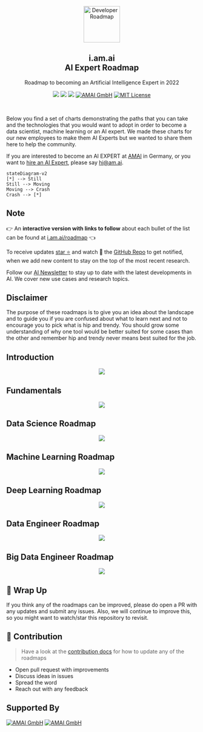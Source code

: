 <p align="center">
  <a href="https://github.com/AMAI-GmbH/AI-Expert-Roadmap">
    <img src="https://uploads-ssl.webflow.com/58e6a2b25c28230d367487ad/5c32232ecb585fcc5c4645e1_icon_machine-learning.svg" alt="Developer Roadmap" width="96" height="96">
  </a>
  <h2 align="center">i.am.ai<br>AI Expert Roadmap</h2>
  <p align="center">Roadmap to becoming an Artificial Intelligence Expert in 2022</p>
  <p align="center">
      <a href="https://twitter.com/home?status=https://i.am.ai/roadmap Roadmap to becoming an Artificial Intelligence Expert in 2022" target="_blank"><img src="https://img.shields.io/badge/tweet-blue.svg?logo=twitter&logoColor=white" style="display: inherit;"/></a>
      <a href="https://www.linkedin.com/shareArticle?mini=true&url=https://i.am.ai/roadmap&title=&summary=Roadmap to becoming an Artificial Intelligence Expert in 2022&source=" target="_blank"><img src="https://img.shields.io/badge/post-blue.svg?logo=linkedin&logoColor=white" style="display: inherit;"/></a>
      <a href="https://github.com/AMAI-GmbH/AI-Expert-Roadmap"><img src="https://img.shields.io/badge/Roadmap-2022-yellowgreen.svg" style="display: inherit;"/></a>
      <a href="https://am.ai?utm_source=GitHub&utm_medium=Referral&utm_campaign=AI+Expert+Roadmap+Badge" target="_blank"><img alt="AMAI GmbH" src="https://img.shields.io/badge/Author-AMAI GmbH-blue.svg" style="display: inherit;"/></a>
<a href="https://opensource.org/licenses/MIT/" target="_blank"><img alt="MIT License" src="https://img.shields.io/badge/License-MIT-blue.svg" style="display: inherit;"/></a>
  </p>
  <br>
</p>

Below you find a set of charts demonstrating the paths that you can take and the technologies that you would want to adopt in order to become a data scientist, machine learning or an AI expert. We made these charts for our new employees to make them AI Experts but we wanted to share them here to help the community.

If you are interested to become an AI EXPERT at [AMAI](https://www.linkedin.com/company/amai-gmbh/?utm_source=GitHub&utm_medium=Referral&utm_campaign=AI+Expert+Roadmap+Become+Expert) in Germany, or you want to [hire an AI Expert](https://am.ai?utm_source=GitHub&utm_medium=Referral&utm_campaign=AI+Expert+Roadmap+Hire+Expert), please say [hi@am.ai](mailto:hi@am.ai).

```mermaid
stateDiagram-v2
[*] --> Still
Still --> Moving
Moving --> Crash
Crash --> [*]
```

## Note

👉 An **interactive version with links to follow** about each bullet of the list can be found at [i.am.ai/roadmap](https://i.am.ai/roadmap?utm_source=GitHub&utm_medium=Referral&utm_campaign=AI+Expert+Roadmap+Interactive) 👈

To receive updates [star :star:](https://github.com/AMAI-GmbH/AI-Expert-Roadmap/stargazers) and watch :eyes: the [GitHub Repo](https://github.com/AMAI-GmbH/AI-Expert-Roadmap/) to get notified, when we add new content to stay on the top of the most recent research.

Follow our [AI Newsletter](https://i.am.ai/newsletter?utm_source=GitHub&utm_medium=Referral&utm_campaign=AI+Expert+Roadmap+Newsletter) to stay up to date with the latest developments in AI. We cover new use cases and research topics.

## Disclaimer

The purpose of these roadmaps is to give you an idea about the landscape and to guide you if you are confused about what to learn next and not to encourage you to pick what is hip and trendy. You should grow some understanding of why one tool would be better suited for some cases than the other and remember hip and trendy never means best suited for the job.

## Introduction

<p align="center">
  <a href="https://i.am.ai/roadmap#introduction?utm_source=GitHub&utm_medium=Referral&utm_campaign=AI+Expert+Roadmap+Introduction" target="_blank">
      <img src="./images/intro.svg"/>
  </a>
</p>

## Fundamentals

<p align="center">
  <a href="https://i.am.ai/roadmap#fundamentals?utm_source=GitHub&utm_medium=Referral&utm_campaign=AI+Expert+Roadmap+Fundamentals" target="_blank">
      <img src="./images/fundamentals.svg"/>
  </a>
</p>

## Data Science Roadmap

<p align="center">
  <a href="https://i.am.ai/roadmap#data-science-roadmap?utm_source=GitHub&utm_medium=Referral&utm_campaign=AI+Expert+Roadmap+DataScience" target="_blank">
      <img src="./images/datascience.svg"/>
  </a>
</p>

## Machine Learning Roadmap

<p align="center">
  <a href="https://i.am.ai/roadmap#machine-learning-roadmap?utm_source=GitHub&utm_medium=Referral&utm_campaign=AI+Expert+Roadmap+MachineLearning" target="_blank">
      <img src="./images/machine_learning.svg"/>
  </a>
</p>

## Deep Learning Roadmap

<p align="center">
  <a href="https://i.am.ai/roadmap#deep-learning-roadmap?utm_source=GitHub&utm_medium=Referral&utm_campaign=AI+Expert+Roadmap+DeepLearning" target="_blank">
      <img src="./images/deep_learning.svg"/>
  </a>
</p>

## Data Engineer Roadmap

<p align="center">
  <a href="https://i.am.ai/roadmap#data-engineer-roadmap?utm_source=GitHub&utm_medium=Referral&utm_campaign=AI+Expert+Roadmap+DataEngineer" target="_blank">
      <img src="./images/data_engineer.svg"/>
  </a>
</p>

## Big Data Engineer Roadmap

<p align="center">
  <a href="https://i.am.ai/roadmap#big-data-engineer-roadmap?utm_source=GitHub&utm_medium=Referral&utm_campaign=AI+Expert+Roadmap+BigDataEngineer" target="_blank">
      <img src="./images/big_data_engineer.svg"/>
  </a>
</p>

## 🚦 Wrap Up

If you think any of the roadmaps can be improved, please do open a PR with any updates and submit any issues. Also, we will continue to improve this, so you might want to watch/star this repository to revisit.

## 🙌 Contribution

> Have a look at the [contribution docs](./contributing.md) for how to update any of the roadmaps

* Open pull request with improvements
* Discuss ideas in issues
* Spread the word
* Reach out with any feedback

## Supported By

<a href="https://www.linkedin.com/company/amai-gmbh/?utm_source=GitHub&utm_medium=Referral&utm_campaign=AI+Expert+Roadmap+SupportedBy" target="_blank"><img alt="AMAI GmbH" src="./images/logos/amai.svg" style="display: inherit;max-width: 150px;"/></a>
<a href="https://digitalhub-ai.de?utm_source=GitHub&utm_medium=Referral&utm_campaign=AI+Expert+Roadmap" target="_blank"><img alt="AMAI GmbH" src="./images/logos/de-hub.svg" style="display: inherit; max-width: 150px;"/></a>
